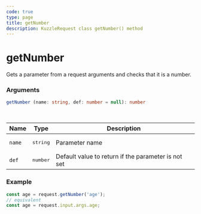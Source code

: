```yaml
---
code: true
type: page
title: getNumber
description: KuzzleRequest class getNumber() method
---
```


# getNumber

Gets a parameter from a request arguments and checks that it is a number.

### Arguments

```ts
getNumber (name: string, def: number = null): number
```

</br>

| Name   | Type              | Description    |
|--------|-------------------|----------------|
| `name` | <pre>string</pre> | Parameter name |
| `def` | <pre>number</pre> | Default value to return if the parameter is not set |


### Example

```ts
const age = request.getNumber('age');
// equivalent
const age = request.input.args.age;
```

